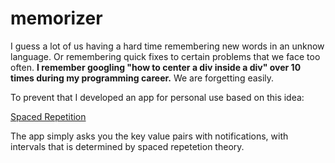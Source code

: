 # memorizer

I guess a lot of us having a hard time remembering new words in an unknow language.
Or remembering quick fixes to certain problems that we face too often. 
**I remember googling "how to center a div inside a div" over 10 times during my programming career.**
We are forgetting easily.

To prevent that I developed an app for personal use based on this idea:

[Spaced Repetition](https://en.wikipedia.org/wiki/Spaced_repetition)

The app simply asks you the key value pairs with notifications, with intervals that is determined by spaced repetetion theory.



